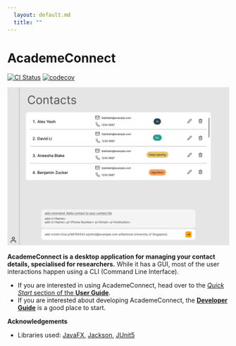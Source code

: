 ```yaml
---
  layout: default.md
  title: ""
---
```


# AcademeConnect

[![CI Status](https://github.com/se-edu/addressbook-level3/workflows/Java%20CI/badge.svg)](https://github.com/se-edu/addressbook-level3/actions)
[![codecov](https://codecov.io/gh/se-edu/addressbook-level3/branch/master/graph/badge.svg)](https://codecov.io/gh/se-edu/addressbook-level3)

![Ui](images/Ui.png)

**AcademeConnect is a desktop application for managing your contact details, specialised for researchers.** While it has a GUI, most of the user interactions happen using a CLI (Command Line Interface).

* If you are interested in using AcademeConnect, head over to the [_Quick Start_ section of the **User Guide**](UserGuide.html#quick-start).
* If you are interested about developing AcademeConnect, the [**Developer Guide**](DeveloperGuide.html) is a good place to start.


**Acknowledgements**

* Libraries used: [JavaFX](https://openjfx.io/), [Jackson](https://github.com/FasterXML/jackson), [JUnit5](https://github.com/junit-team/junit5)
